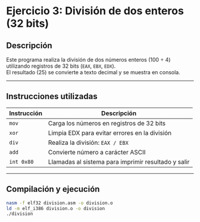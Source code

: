 # Ejercicio 3: División de dos enteros (32 bits)

## Descripción
Este programa realiza la división de dos números enteros (100 ÷ 4) utilizando registros de 32 bits (`EAX`, `EBX`, `EDX`).  
El resultado (25) se convierte a texto decimal y se muestra en consola.

---

## Instrucciones utilizadas

| Instrucción | Descripción |
|-------------|-------------|
| `mov`       | Carga los números en registros de 32 bits |
| `xor`       | Limpia EDX para evitar errores en la división |
| `div`       | Realiza la división: `EAX / EBX` |
| `add`       | Convierte número a carácter ASCII |
| `int 0x80`  | Llamadas al sistema para imprimir resultado y salir |

---

## Compilación y ejecución

```bash
nasm -f elf32 division.asm -o division.o
ld -m elf_i386 division.o -o division
./division
